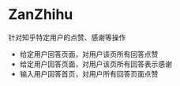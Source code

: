 # ZanZhihu
针对知乎特定用户的点赞、感谢等操作

* 给定用户回答页面，对用户该页所有回答点赞
* 给定用户回答页面，对用户该页所有回答表示感谢
* 输入用户回答首页，对用户所有回答页面点赞
